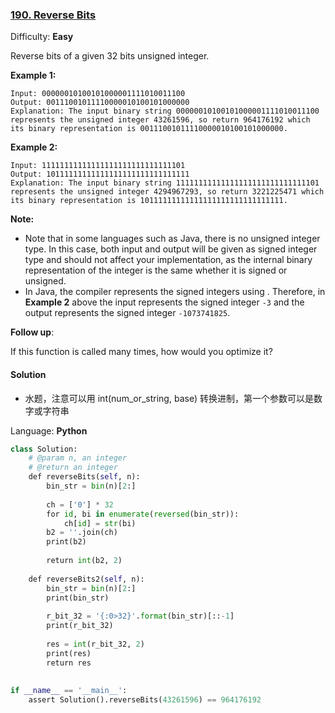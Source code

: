 ### [190\. Reverse Bits](https://leetcode.com/problems/reverse-bits/)

Difficulty: **Easy**


Reverse bits of a given 32 bits unsigned integer.

**Example 1:**

```
Input: 00000010100101000001111010011100
Output: 00111001011110000010100101000000
Explanation: The input binary string 00000010100101000001111010011100 represents the unsigned integer 43261596, so return 964176192 which its binary representation is 00111001011110000010100101000000.
```

**Example 2:**

```
Input: 11111111111111111111111111111101
Output: 10111111111111111111111111111111
Explanation: The input binary string 11111111111111111111111111111101 represents the unsigned integer 4294967293, so return 3221225471 which its binary representation is 10111111111111111111111111111111.
```

**Note:**

*   Note that in some languages such as Java, there is no unsigned integer type. In this case, both input and output will be given as signed integer type and should not affect your implementation, as the internal binary representation of the integer is the same whether it is signed or unsigned.
*   In Java, the compiler represents the signed integers using . Therefore, in **Example 2** above the input represents the signed integer `-3` and the output represents the signed integer `-1073741825`.

**Follow up**:

If this function is called many times, how would you optimize it?


#### Solution
- 水题，注意可以用 int(num_or_string, base) 转换进制，第一个参数可以是数字或字符串

Language: **Python**

```python
class Solution:
    # @param n, an integer
    # @return an integer
    def reverseBits(self, n):
        bin_str = bin(n)[2:]
​
        ch = ['0'] * 32
        for id, bi in enumerate(reversed(bin_str)):
            ch[id] = str(bi)
        b2 = ''.join(ch)
        print(b2)
​
        return int(b2, 2)
​
    def reverseBits2(self, n):
        bin_str = bin(n)[2:]
        print(bin_str)
​
        r_bit_32 = '{:0>32}'.format(bin_str)[::-1]
        print(r_bit_32)
​
        res = int(r_bit_32, 2)
        print(res)
        return res
​
​
if __name__ == '__main__':
    assert Solution().reverseBits(43261596) == 964176192
​
```